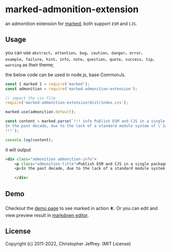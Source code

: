 # marked-admonition-extension
an admonition extension for [marked](https://github.com/markedjs/marked), both support `ESM` and `CJS`.

## Usage
you can use `abstract`、`attention`、`bug`、`caution`、`danger`、`error`、`example`、`failure`、`hint`、`info`、`note`、`question`、`quote`、`success`、`tip`、`warning` as their theme;

the below code can be used in node.js, base CommonJs.
``` js
const { marked } = require('marked');
const admonition = require('marked-admonition-extension');

// import the css file
require('marked-admonition-extension/dist/index.css');

marked.use(admonition.default);

const content = marked.parse(`!!! info Publish ESM and CJS in a single package
In the past decade, due to the lack of a standard module system of \`JavaScript\`, **CommonJS** (a.k.a the \`require('xxx')\` and \`module.exports\` syntax) has been the way how Node.js and NPM packages work. Until 2015, when ECMAScript modules finally show up as the standard solution, the community start migrating to native ESM gradually.
!!!`);

console.log(content);
```
it will output
``` html
<div class="admonition admonition-info">
    <p class="admonition-title">Publish ESM and CJS in a single package</p>
    <p>In the past decade, due to the lack of a standard module system of <code>JavaScript</code>, <strong>CommonJS</strong> (a.k.a the <code>require(&#39;xxx&#39;)</code> and <code>module.exports</code> syntax) has been the way how Node.js and NPM packages work. Until 2015, when ECMAScript modules finally show up as the standard solution, the community start migrating to native ESM gradually.</p>

    </div>
```

## Demo

Checkout the [demo page](https://stackblitz.com/edit/typescript-cbre5j?file=index.ts) to see marked in action ⛹️.
Or you can edit and view preview result in [markdown editor](https://xiefucai.gitee.io/article/**).

## License

Copyright (c) 2011-2022, Christopher Jeffrey. (MIT License)